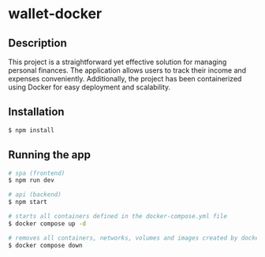 # wallet-docker

## Description

This project is a straightforward yet effective solution for managing personal finances. The application allows users to track their income and expenses conveniently.  Additionally, the project has been containerized using Docker for easy deployment and scalability.

## Installation

```bash
$ npm install
```

## Running the app

```bash
# spa (frontend)
$ npm run dev

# api (backend)
$ npm start

# starts all containers defined in the docker-compose.yml file
$ docker compose up -d

# removes all containers, networks, volumes and images created by docker-compose up.
$ docker compose down

```
